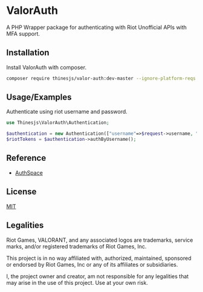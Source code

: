 
# ValorAuth

A PHP Wrapper package for authenticating with Riot Unofficial APIs with MFA support.


## Installation

Install ValorAuth with composer.

```bash
composer require thinesjs/valor-auth:dev-master --ignore-platform-reqs
```
    
## Usage/Examples
Authenticate using riot username and password.
```php
use Thinesjs\ValorAuth\Authentication;

$authentication = new Authentication(["username"=>$request->username, "password"=>$request->password, "shard"=>"ap", "remember"=>true]);
$riotTokens = $authentication->authByUsername();
```


## Reference

 - [AuthSpace](https://github.com/weedeej/AuthSpace)



## License

[MIT](https://choosealicense.com/licenses/mit/)


## Legalities

Riot Games, VALORANT, and any associated logos are trademarks, service marks, and/or registered trademarks of Riot Games, Inc.

This project is in no way affiliated with, authorized, maintained, sponsored or endorsed by Riot Games, Inc or any of its affiliates or subsidiaries.

I, the project owner and creator, am not responsible for any legalities that may arise in the use of this project. Use at your own risk.

